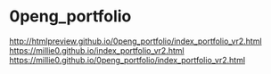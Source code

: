 # 0peng_portfolio
http://htmlpreview.github.io/0peng_portfolio/index_portfolio_vr2.html
https://millie0.github.io/index_portfolio_vr2.html
https://millie0.github.io/0peng_portfolio/index_portfolio_vr2.html
